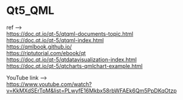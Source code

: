 # Qt5_QML

ref --><br/>
https://doc.qt.io/qt-5/qtqml-documents-topic.html<br/>
https://doc.qt.io/qt-5/qtqml-index.html<br/>
https://qmlbook.github.io/<br/>
https://riptutorial.com/ebook/qt<br/>
https://doc.qt.io/qt-5/qtdatavisualization-index.html<br/>
https://doc.qt.io/qt-5/qtcharts-qmlchart-example.html<br/>

YouTube link --><br/>
https://www.youtube.com/watch?v=KkMXdSErTpM&list=PLwyfE16Mkbx58rbWFAEk6Qm5PpDKqOtzp<br/>






